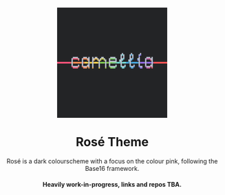 <p align="center"><img align="center" width="256" height="256" src="https://raw.githubusercontent.com/Base16-Rose/.github/main/assets/camelliaicon.png"></p>
<h1 align="center">Rosé Theme</h1>
<p align="center">Rosé is a dark colourscheme with a focus on the colour pink, following the Base16 framework.</p>
<h4 align="center">Heavily work-in-progress, links and repos TBA.</h4>
